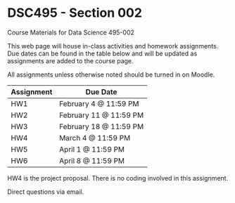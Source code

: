 # DSC495 - Section 002
Course Materials for Data Science 495-002

This web page will house in-class activities and homework assignments. Due dates can be found in the table below and will be updated as assignments are added to the course page. 

All assignments unless otherwise noted should be turned in on Moodle. 

<div align="center">
  
| Assignment | Due Date|
| -- | -- |
|HW1 | February 4 @ 11:59 PM |
|HW2 | February 11 @ 11:59 PM |
|HW3 | February 18 @ 11:59 PM |
|HW4 | March 4 @ 11:59 PM |
|HW5 | April 1 @ 11:59 PM |
|HW6 | April 8 @ 11:59 PM |
  
</div>

HW4 is the project proposal. There is no coding involved in this assignment.

Direct questions via email. 
